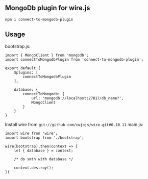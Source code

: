 ## MongoDb plugin for wire.js
`npm i connect-to-mongodb-plugin`

## Usage
bootstrap.js:
```
import { MongoClient } from 'mongodb';
import connectToMongodbPlugin from 'connect-to-mongodb-plugin';

export default {
    $plugins: [
        connectToMongodbPlugin
    ],

    database: {
        connectToMongodb: {
            url: 'mongodb://localhost:27017/db_name?',
            MongoClient
        }
    }
}
```
Install wire from `git://github.com/cujojs/wire.git#0.10.11`
main.js:
```
import wire from 'wire';
import bootstrap from './bootstrap';

wire(bootstrap).then(context => {
    let { database } = context;

    /* do smth with database */

    context.destroy();
})
```
